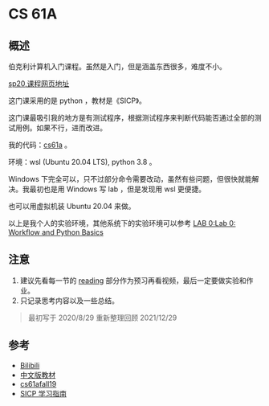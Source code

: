 # CS 61A

## 概述

伯克利计算机入门课程。虽然是入门，但是涵盖东西很多，难度不小。

[sp20,课程网页地址](https://inst.eecs.berkeley.edu/~cs61a/sp20/)

这门课采用的是 python ，教材是《SICP》。

这门课最吸引我的地方是有测试程序，根据测试程序来判断代码能否通过全部的测试用例。如果不行，进而改进。

我的代码：[cs61a](https://github.com/weijiew/cs61a) 。

环境：wsl (Ubuntu 20.04 LTS), python 3.8 。

Windows 下完全可以，只不过部分命令需要改动，虽然有些问题，但很快就能解决。我最初也是用 Windows 写 lab ，但是发现用 wsl 更便捷。

也可以用虚拟机装 Ubuntu 20.04 来做。

以上是我个人的实验环境，其他系统下的实验环境可以参考 [LAB 0:Lab 0: Workflow and Python Basics](https://inst.eecs.berkeley.edu/~cs61a/sp20/lab/lab00/)

## 注意

1. 建议先看每一节的 [reading](http://composingprograms.com/) 部分作为预习再看视频，最后一定要做实验和作业。
2. 只记录思考内容以及一些总结。

> 最初写于 2020/8/29
> 重新整理回顾 2021/12/29 

## 参考

* [Bilibili](https://www.bilibili.com/video/BV1nJ41157p6)
* [中文版教材](https://github.com/wizardforcel/sicp-py-zh)
* [cs61afall19](https://github.com/Tangjacson/cs61)
* [SICP 学习指南](https://zhuanlan.zhihu.com/p/102408596)
